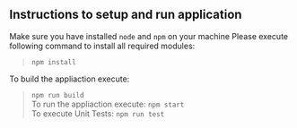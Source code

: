 ## Instructions to setup and run application
Make sure you have installed `node` and `npm` on your machine
Please execute following command to install all required modules:
> `npm install`<br />

To build the appliaction execute:
> `npm run build`<br />
To run the appliaction execute:
> `npm start` <br />
To execute Unit Tests:
> `npm run test`<br />
